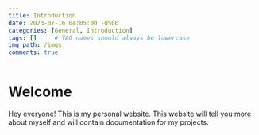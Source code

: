 ```yaml
---
title: Introduction
date: 2023-07-16 04:05:00 -0500
categories: [General, Introduction]
tags: []     # TAG names should always be lowercase
img_path: /imgs
comments: true
---
```

# Welcome

Hey everyone! This is my personal website. This website will tell you more about myself and will contain documentation for my projects. 
